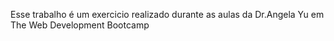 Esse trabalho é um exercicio realizado durante as aulas da Dr.Angela Yu em The Web Development Bootcamp
